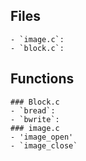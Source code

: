 ## Files
    - `image.c`: 
    - `block.c`: 

## Functions
    ### Block.c
    - `bread`:
    - `bwrite`:
    ### image.c
    - 'image_open'
    - `image_close`